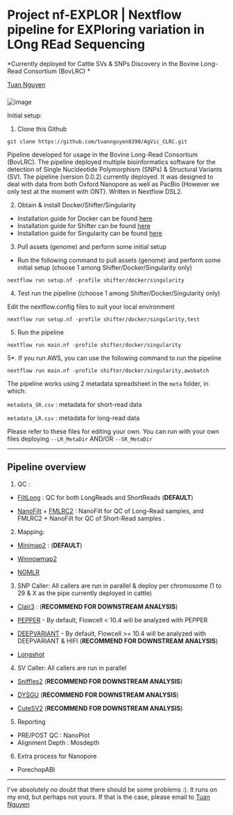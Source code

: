 # Project nf-EXPLOR | Nextflow pipeline for EXPloring variation in LOng REad Sequencing

*Currently deployed for Cattle SVs & SNPs Discovery in the Bovine Long-Read Consortium (BovLRC)
*

[Tuan Nguyen](tuan.nguyen@agriculture.vic.gov.au)

###
![image](https://github.com/tuannguyen8390/AgVic_CLRC/assets/47171822/34f17460-12bf-4426-9ddf-2c09a88225ad)

Initial setup: 
1. Clone this Github
```
git clone https://github.com/tuannguyen8390/AgVic_CLRC.git
```

Pipeline developed for usage in the Bovine Long-Read Consortium (BovLRC). The pipeline deployed multiple bioinformatics software for the detection of Single Nucldeotide Polymorphism (SNPs) & Structural Variants (SV). The pipeline (version 0.0.2) currently deployed. It was designed to deal with data from both Oxford Nanopore as well as PacBio (However we only test at the moment with ONT). Written in Nextflow DSL2.


2. Obtain & install Docker/Shifter/Singularity 
- Installation guide for Docker can be found [here](https://docs.docker.com/get-docker/)
- Installation guide for Shifter can be found [here](https://www.nersc.gov/users/software/nersc-software/shifter/)
- Installation guide for Singularity can be found [here](https://sylabs.io/guides/3.5/user-guide/quick_start.html)

3. Pull assets (genome) and perform some initial setup
- Run the following command to pull assets (genome) and perform some initial setup (choose 1 among Shifter/Docker/Singularity only)
```
nextflow run setup.nf -profile shifter/docker/singularity
```

4. Test run the pipeline ((choose 1 among Shifter/Docker/Singularity only)

Edit the nextflow.config files to suit your local environment 

```
nextflow run setup.nf -profile shifter/docker/singularity,test
```

5. Run the pipeline
```
nextflow run main.nf -profile shifter/docker/singularity
```

5*. If you run AWS, you can use the following command to run the pipeline
```
nextflow run main.nf -profile shifter/docker/singularity,awsbatch
```

The pipeline works using 2 metadata spreadsheet in the `meta` folder, in which:

`metadata_SR.csv` : metadata for short-read data

`metadata_LR.csv` : metadata for long-read data

Please refer to these files for editing your own. You can run with your own files deploying `--LR_MetaDir` AND/OR `--SR_MetaDir`

---

## Pipeline overview

1. QC :

- [FiltLong](https://github.com/rrwick/Filtlong) : QC for both LongReads and ShortReads (**DEFAULT**)

- [NanoFilt](https://github.com/wdecoster/nanofilt) + [FMLRC2](https://github.com/HudsonAlpha/fmlrc2) : NanoFilt for QC of Long-Read samples, and FMLRC2 + NanoFilt for QC of Short-Read samples .

2. Mapping:

- [Minimap2](https://github.com/lh3/minimap2) : (**DEFAULT**)

- [Winnowmap2](https://github.com/marbl/Winnowmap)

- [NGMLR](https://github.com/philres/ngmlr)

3. SNP Caller: All callers are run in parallel & deploy per chromosome (1 to 29 & X as the pipe currently deployed in cattle)
- [Clair3](https://github.com/HKU-BAL/Clair3) : (**RECOMMEND FOR DOWNSTREAM ANALYSIS**)

- [PEPPER](https://github.com/kishwarshafin/pepper) - By default, Flowcell < 10.4 will be analyzed with PEPPER

- [DEEPVARIANT](https://github.com/google/deepvariant) - By default, Flowcell >= 10.4 will be analyzed with DEEPVARIANT & HIFI (**RECOMMEND FOR DOWNSTREAM ANALYSIS**)

- [Longshot](https://github.com/pjedge/longshot) 

4. SV Caller: All callers are run in parallel

- [Sniffles2](https://github.com/fritzsedlazeck/Sniffles) (**RECOMMEND FOR DOWNSTREAM ANALYSIS**)

- [DYSGU](https://github.com/kcleal/dysgu) (**RECOMMEND FOR DOWNSTREAM ANALYSIS**)

- [CuteSV2](https://github.com/tjiangHIT/cuteSV) (**RECOMMEND FOR DOWNSTREAM ANALYSIS**)

5. Reporting
- PRE/POST QC : NanoPlot
- Alignment Depth : Mosdepth

6. Extra process for Nanopore
- PorechopABI 

---

I've absolutely no doubt that there should be some problems :). It runs on my end, but perhaps not yours. If that is the case, please email to [Tuan Nguyen](mailto:tuan.nguyen@agriculture.vic.gov.au)
